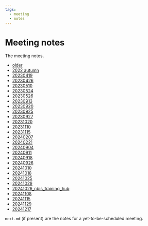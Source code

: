 ```yaml
---
tags:
  - meeting
  - notes
---
```


# Meeting notes

The meeting notes.

<!-- Putting the links between less-then and greater-than signs does not work here :-/ -->

- [older](older.md)
- [2022 autumn](2022_autumn.md)
- [20230419](20240419.md)
- [20230426](20240426.md)
- [20230510](20230510.md)
- [20230524](20230524.md)
- [20230526](20230526.md)
- [20230913](20230913.md)
- [20230920](20230920.md)
- [20230925](20230925.md)
- [20230927](20230927.md)
- [20231020](20231020.md)
- [20231110](20231110.md)
- [20231115](20231115.md)
- [20240207](20240207.md)
- [20240221](20240221.md)
- [20240904](20240904.md)
- [20240911](20240911.md)
- [20240918](20240918.md)
- [20240926](20240926.md)
- [20241010](20241010.md)
- [20241018](20241018.md)
- [20241025](20241025.md)
- [20241029](20241029.md)
- [20241029_nbis_training_hub](20241029_nbis_training_hub.md)
- [20241108](20241108.md)
- [20241115](20241115.md)
- [20241129](20241129.md)
- [20241217](20241217.md)

`next.md` (if present) are the notes for a yet-to-be-scheduled meeting.
